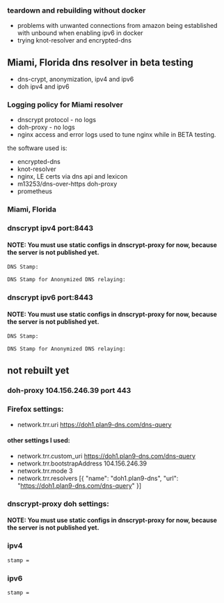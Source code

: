 ### teardown and rebuilding without docker
- problems with unwanted connections from amazon being established with unbound when enabling ipv6 in docker
- trying knot-resolver and encrypted-dns

## Miami, Florida dns resolver in beta testing
- dns-crypt, anonymization, ipv4 and ipv6
- doh ipv4 and ipv6

### Logging policy for Miami resolver
- dnscrypt protocol - no logs
- doh-proxy - no logs
- nginx access and error logs used to tune nginx while in BETA testing. 

the software used is:
- encrypted-dns
- knot-resolver
- nginx, LE certs via dns api and lexicon
- m13253/dns-over-https doh-proxy
- prometheus

### Miami, Florida
### dnscrypt ipv4 port:8443
#### NOTE: You must use static configs in dnscrypt-proxy for now, because the server is not published yet.

```sh
DNS Stamp: 

DNS Stamp for Anonymized DNS relaying: 
```

### dnscrypt ipv6 port:8443
#### NOTE: You must use static configs in dnscrypt-proxy for now, because the server is not published yet.

```sh
DNS Stamp: 

DNS Stamp for Anonymized DNS relaying: 
```

## not rebuilt yet
### doh-proxy 104.156.246.39 port 443
### Firefox settings:
- network.trr.uri	https://doh1.plan9-dns.com/dns-query
#### other settings I used:
- network.trr.custom_uri	https://doh1.plan9-dns.com/dns-query
- network.trr.bootstrapAddress	104.156.246.39
- network.trr.mode	3
- network.trr.resolvers	[{ "name": "doh1.plan9-dns", "url": "https://doh1.plan9-dns.com/dns-query" }]

### dnscrypt-proxy doh settings:
#### NOTE: You must use static configs in dnscrypt-proxy for now, because the server is not published yet.
### ipv4

```sh
stamp = 
```

### ipv6

```sh
stamp =
```
